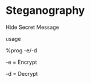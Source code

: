 # Steganography

Hide Secret Message

usage 

%prog -e/-d <target file>

-e = Encrypt

-d = Decrypt
